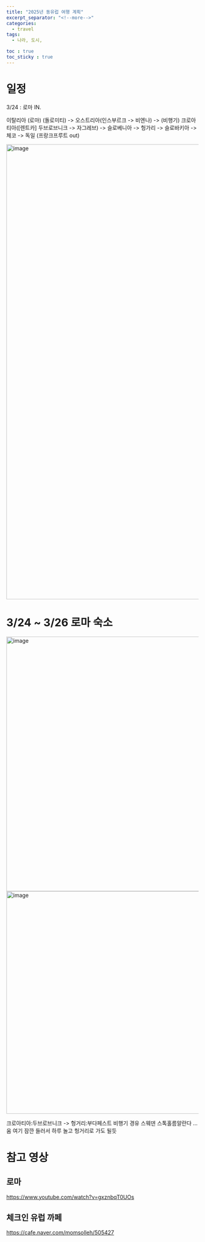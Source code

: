 ```yaml
---
title: "2025년 동유럽 여행 계획"
excerpt_separator: "<!--more-->"
categories:
  - travel
tags:
  - 나라, 도시, 

toc : true
toc_sticky : true
---
```



# 일정 
3/24 : 로마 IN.   

이탈리아 (로마) (돌로미티) ->  오스트리아(인스부르크 -> 비엔나) -> (비행기) 크로아티아([렌트카] 두브로브니크 -> 자그레브)  -> 슬로베니아  -> 헝가리 ->  슬로바키아 -> 체코 -> 독일 (프랑크프루트 out)

<img width="1194" alt="image" src="https://github.com/user-attachments/assets/10a7b570-55b6-42f8-9df9-0e1896bc2faf" />

# 3/24 ~ 3/26 로마 숙소
<img width="668" alt="image" src="https://github.com/user-attachments/assets/a1d53f15-c860-4a9a-abe0-3a16672c82bf" />
<img width="584" alt="image" src="https://github.com/user-attachments/assets/40f56103-420b-4aa4-a09d-893bd12bf0ed" />


크로아티아:두브로브니크  -> 헝거리:부다페스트 비행기 경유 스웨덴 스톡홀름알란다 ... 움 여기 잠깐 들러서 하루 놀고 헝거리로 가도 될듯      


# 참고 영상
## 로마  
https://www.youtube.com/watch?v=gxznbqT0UOs    

## 체크인 유럽 까페  
https://cafe.naver.com/momsolleh/505427    
